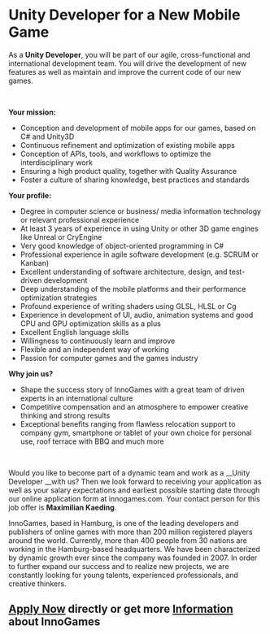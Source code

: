 # Unity Developer for a New Mobile Game

As a __Unity&nbsp;Developer__, you will be part of our agile, cross-functional and international development team. You will drive the development of new features as well as maintain and improve the current code of our new games.

&nbsp;

__Your mission:__

*   Conception and development of mobile apps for our games, based on C\# and Unity3D
*   Continuous refinement and optimization of existing mobile apps
*   Conception of APIs, tools, and workflows to optimize the interdisciplinary work
*   Ensuring a high product quality, together with Quality Assurance
*   Foster a culture of sharing knowledge, best practices and standards

__Your profile:__  

*   Degree in computer science or business/ media information technology or relevant professional experience
*   At least 3 years of experience in using Unity or other 3D game engines like Unreal or CryEngine
*   Very good knowledge of object-oriented programming in C\#
*   Professional experience in agile software development (e.g. SCRUM or Kanban)
*   Excellent understanding of software architecture, design, and test-driven development
*   Deep understanding of the mobile platforms and their performance optimization strategies
*   Profound experience of writing shaders using GLSL, HLSL or Cg
*   Experience in development of UI, audio, animation systems and good CPU and GPU optimization skills as a plus
*   Excellent English language skills
*   Willingness to continuously learn and improve
*   Flexible and an independent way of working
*   Passion for computer games and the games industry

  

__Why join us?__

*   Shape the success story of InnoGames with a great team of driven experts in an international culture
*   Competitive compensation and an atmosphere to empower creative thinking and strong results
*   Exceptional benefits ranging from flawless relocation support to company gym, smartphone or tablet of your own choice for personal use, roof terrace with BBQ and much more

&nbsp;

Would you like to become part of a dynamic team and work as a&nbsp;__Unity Developer&nbsp;__with us? Then we look forward to receiving your application as well as your salary expectations and earliest possible starting date through our online application form at innogames.com. Your contact person for this job offer is __Maximilian Kaeding__.

InnoGames, based in Hamburg, is one of the leading developers and publishers of online games with more than 200 million registered players around the world. Currently, more than 400 people from 30 nations are working in the Hamburg-based headquarters. We have been characterized by dynamic growth ever since the company was founded in 2007. In order to further expand our success and to realize new projects, we are constantly looking for young talents, experienced professionals, and creative thinkers.

## [Apply Now](http://app.jobvite.com/CompanyJobs/Careers.aspx?c=qyy9VfwU&j=ogOD7fwy&k=Apply&__jvst=Job+Board&i__jvsd=github_jobs_repo) directly or get more [Information](https://www.innogames.com/career/detail/job/unity-developer-for-a-new-mobile-game/?s=github_jobs_repo) about InnoGames